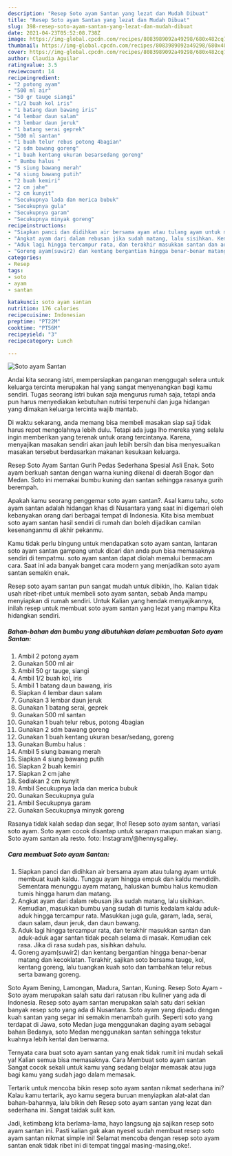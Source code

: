 ```yaml
---
description: "Resep Soto ayam Santan yang lezat dan Mudah Dibuat"
title: "Resep Soto ayam Santan yang lezat dan Mudah Dibuat"
slug: 398-resep-soto-ayam-santan-yang-lezat-dan-mudah-dibuat
date: 2021-04-23T05:52:08.738Z
image: https://img-global.cpcdn.com/recipes/8083989092a49298/680x482cq70/soto-ayam-santan-foto-resep-utama.jpg
thumbnail: https://img-global.cpcdn.com/recipes/8083989092a49298/680x482cq70/soto-ayam-santan-foto-resep-utama.jpg
cover: https://img-global.cpcdn.com/recipes/8083989092a49298/680x482cq70/soto-ayam-santan-foto-resep-utama.jpg
author: Claudia Aguilar
ratingvalue: 3.5
reviewcount: 14
recipeingredient:
- "2 potong ayam"
- "500 ml air"
- "50 gr tauge siangi"
- "1/2 buah kol iris"
- "1 batang daun bawang iris"
- "4 lembar daun salam"
- "3 lembar daun jeruk"
- "1 batang serai geprek"
- "500 ml santan"
- "1 buah telur rebus potong 4bagian"
- "2 sdm bawang goreng"
- "1 buah kentang ukuran besarsedang goreng"
- " Bumbu halus "
- "5 siung bawang merah"
- "4 siung bawang putih"
- "2 buah kemiri"
- "2 cm jahe"
- "2 cm kunyit"
- "Secukupnya lada dan merica bubuk"
- "Secukupnya gula"
- "Secukupnya garam"
- "Secukupnya minyak goreng"
recipeinstructions:
- "Siapkan panci dan didihkan air bersama ayam atau tulang ayam untuk membuat kuah kaldu. Tunggu ayam hingga empuk dan kaldu mendidih. Sementara menunggu ayam matang, haluskan bumbu halus kemudian tumis hingga harum dan matang."
- "Angkat ayam dari dalam rebusan jika sudah matang, lalu sisihkan. Kemudian, masukkan bumbu yang sudah di tumis kedalam kaldu aduk-aduk hingga tercampur rata. Masukkan juga gula, garam, lada, serai, daun salam, daun jeruk, dan daun bawang."
- "Aduk lagi hingga tercampur rata, dan terakhir masukkan santan dan aduk-aduk agar santan tidak pecah selama di masak. Kemudian cek rasa. Jika di rasa sudah pas, sisihkan dahulu."
- "Goreng ayam(suwir2) dan kentang bergantian hingga benar-benar matang dan kecoklatan. Terakhir, sajikan soto bersama tauge, kol, kentang goreng, lalu tuangkan kuah soto dan tambahkan telur rebus serta bawang goreng."
categories:
- Resep
tags:
- soto
- ayam
- santan

katakunci: soto ayam santan 
nutrition: 176 calories
recipecuisine: Indonesian
preptime: "PT22M"
cooktime: "PT56M"
recipeyield: "3"
recipecategory: Lunch

---
```



![Soto ayam Santan](https://img-global.cpcdn.com/recipes/8083989092a49298/680x482cq70/soto-ayam-santan-foto-resep-utama.jpg)

Andai kita seorang istri, mempersiapkan panganan menggugah selera untuk keluarga tercinta merupakan hal yang sangat menyenangkan bagi kamu sendiri. Tugas seorang istri bukan saja mengurus rumah saja, tetapi anda pun harus menyediakan kebutuhan nutrisi terpenuhi dan juga hidangan yang dimakan keluarga tercinta wajib mantab.

Di waktu  sekarang, anda memang bisa membeli masakan siap saji tidak harus repot mengolahnya lebih dulu. Tetapi ada juga lho mereka yang selalu ingin memberikan yang terenak untuk orang tercintanya. Karena, menyajikan masakan sendiri akan jauh lebih bersih dan bisa menyesuaikan masakan tersebut berdasarkan makanan kesukaan keluarga. 

Resep Soto Ayam Santan Gurih Pedas Sederhana Spesial Asli Enak. Soto ayam berkuah santan dengan warna kuning dikenal di daerah Bogor dan Medan. Soto ini memakai bumbu kuning dan santan sehingga rasanya gurih berempah.

Apakah kamu seorang penggemar soto ayam santan?. Asal kamu tahu, soto ayam santan adalah hidangan khas di Nusantara yang saat ini digemari oleh kebanyakan orang dari berbagai tempat di Indonesia. Kita bisa membuat soto ayam santan hasil sendiri di rumah dan boleh dijadikan camilan kesenanganmu di akhir pekanmu.

Kamu tidak perlu bingung untuk mendapatkan soto ayam santan, lantaran soto ayam santan gampang untuk dicari dan anda pun bisa memasaknya sendiri di tempatmu. soto ayam santan dapat diolah memalui bermacam cara. Saat ini ada banyak banget cara modern yang menjadikan soto ayam santan semakin enak.

Resep soto ayam santan pun sangat mudah untuk dibikin, lho. Kalian tidak usah ribet-ribet untuk membeli soto ayam santan, sebab Anda mampu menyiapkan di rumah sendiri. Untuk Kalian yang hendak menyajikannya, inilah resep untuk membuat soto ayam santan yang lezat yang mampu Kita hidangkan sendiri.

<!--inarticleads1-->

##### Bahan-bahan dan bumbu yang dibutuhkan dalam pembuatan Soto ayam Santan:

1. Ambil 2 potong ayam
1. Gunakan 500 ml air
1. Ambil 50 gr tauge, siangi
1. Ambil 1/2 buah kol, iris
1. Ambil 1 batang daun bawang, iris
1. Siapkan 4 lembar daun salam
1. Gunakan 3 lembar daun jeruk
1. Gunakan 1 batang serai, geprek
1. Gunakan 500 ml santan
1. Gunakan 1 buah telur rebus, potong 4bagian
1. Gunakan 2 sdm bawang goreng
1. Gunakan 1 buah kentang ukuran besar/sedang, goreng
1. Gunakan  Bumbu halus :
1. Ambil 5 siung bawang merah
1. Siapkan 4 siung bawang putih
1. Siapkan 2 buah kemiri
1. Siapkan 2 cm jahe
1. Sediakan 2 cm kunyit
1. Ambil Secukupnya lada dan merica bubuk
1. Gunakan Secukupnya gula
1. Ambil Secukupnya garam
1. Gunakan Secukupnya minyak goreng


Rasanya tidak kalah sedap dan segar, lho! Resep soto ayam santan, variasi soto ayam. Soto ayam cocok disantap untuk sarapan maupun makan siang. Soto ayam santan ala resto. foto: Instagram/@hennysgalley. 

<!--inarticleads2-->

##### Cara membuat Soto ayam Santan:

1. Siapkan panci dan didihkan air bersama ayam atau tulang ayam untuk membuat kuah kaldu. Tunggu ayam hingga empuk dan kaldu mendidih. Sementara menunggu ayam matang, haluskan bumbu halus kemudian tumis hingga harum dan matang.
1. Angkat ayam dari dalam rebusan jika sudah matang, lalu sisihkan. Kemudian, masukkan bumbu yang sudah di tumis kedalam kaldu aduk-aduk hingga tercampur rata. Masukkan juga gula, garam, lada, serai, daun salam, daun jeruk, dan daun bawang.
1. Aduk lagi hingga tercampur rata, dan terakhir masukkan santan dan aduk-aduk agar santan tidak pecah selama di masak. Kemudian cek rasa. Jika di rasa sudah pas, sisihkan dahulu.
1. Goreng ayam(suwir2) dan kentang bergantian hingga benar-benar matang dan kecoklatan. Terakhir, sajikan soto bersama tauge, kol, kentang goreng, lalu tuangkan kuah soto dan tambahkan telur rebus serta bawang goreng.


Soto Ayam Bening, Lamongan, Madura, Santan, Kuning. Resep Soto Ayam - Soto ayam merupakan salah satu dari ratusan ribu kuliner yang ada di Indonesia. Resep soto ayam santan merupakan salah satu dari sekian banyak resep soto yang ada di Nusantara. Soto ayam yang dipadu dengan kuah santan yang segar ini semakin menambah gurih. Seperti soto yang terdapat di Jawa, soto Medan juga menggunakan daging ayam sebagai bahan Bedanya, soto Medan menggunakan santan sehingga tekstur kuahnya lebih kental dan berwarna. 

Ternyata cara buat soto ayam santan yang enak tidak rumit ini mudah sekali ya! Kalian semua bisa memasaknya. Cara Membuat soto ayam santan Sangat cocok sekali untuk kamu yang sedang belajar memasak atau juga bagi kamu yang sudah jago dalam memasak.

Tertarik untuk mencoba bikin resep soto ayam santan nikmat sederhana ini? Kalau kamu tertarik, ayo kamu segera buruan menyiapkan alat-alat dan bahan-bahannya, lalu bikin deh Resep soto ayam santan yang lezat dan sederhana ini. Sangat taidak sulit kan. 

Jadi, ketimbang kita berlama-lama, hayo langsung aja sajikan resep soto ayam santan ini. Pasti kalian gak akan nyesel sudah membuat resep soto ayam santan nikmat simple ini! Selamat mencoba dengan resep soto ayam santan enak tidak ribet ini di tempat tinggal masing-masing,oke!.

